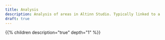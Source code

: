 ```yaml
---
title: Analysis
description: Analysis of areas in Altinn Studio. Typically linked to a corresponding GitHub issue.
draft: true
---
```



{{% children description="true" depth="1" %}}